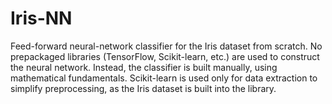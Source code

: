 # Iris-NN
Feed-forward neural-network classifier for the Iris dataset from scratch. No prepackaged libraries (TensorFlow, Scikit-learn, etc.) are used to construct the neural network. Instead, the classifier is built manually, using mathematical fundamentals. Scikit-learn is used only for data extraction to simplify preprocessing, as the Iris dataset is built into the library. 

